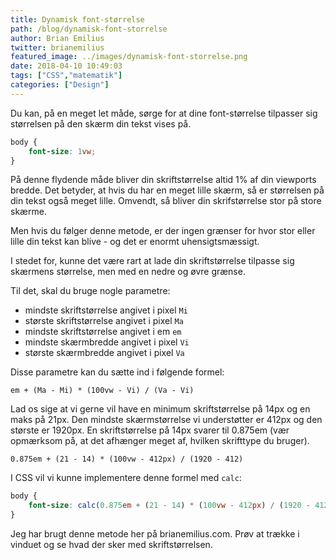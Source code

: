 ```yaml
---
title: Dynamisk font-størrelse
path: /blog/dynamisk-font-storrelse
author: Brian Emilius
twitter: brianemilius
featured_image: ../images/dynamisk-font-storrelse.png
date: 2018-04-10 10:49:03
tags: ["CSS","matematik"]
categories: ["Design"]
---
```

Du kan, på en meget let måde, sørge for at dine font-størrelse tilpasser sig størrelsen på den skærm din tekst vises på.

```CSS
body {
	font-size: 1vw;
}
```

<!-- more -->

På denne flydende måde bliver din skriftstørrelse altid 1% af din viewports bredde. Det betyder, at hvis du har en meget lille skærm, så er størrelsen på din tekst også meget lille. Omvendt, så bliver din skrifstørrelse stor på store skærme.

Men hvis du følger denne metode, er der ingen grænser for hvor stor eller lille din tekst kan blive - og det er enormt uhensigtsmæssigt.

I stedet for, kunne det være rart at lade din skriftstørrelse tilpasse sig skærmens størrelse, men med en nedre og øvre grænse.

Til det, skal du bruge nogle parametre:

* mindste skriftstørrelse angivet i pixel `Mi`
* største skriftstørrelse angivet i pixel `Ma`
* mindste skriftstørrelse angivet i em `em`
* mindste skærmbredde angivet i pixel `Vi`
* største skærmbredde angivet i pixel `Va`

Disse parametre kan du sætte ind i følgende formel:

`em + (Ma - Mi) * (100vw - Vi) / (Va - Vi)`

Lad os sige at vi gerne vil have en minimum skriftstørrelse på 14px og en maks på 21px. Den mindste skærmstørrelse vi understøtter er 412px og den største er 1920px. En skriftstørrelse på 14px svarer til 0.875em (vær opmærksom på, at det afhænger meget af, hvilken skrifttype du bruger).

`0.875em + (21 - 14) * (100vw - 412px) / (1920 - 412)`

I CSS vil vi kunne implementere denne formel med `calc`:

```CSS
body {
	font-size: calc(0.875em + (21 - 14) * (100vw - 412px) / (1920 - 412));
}
```

Jeg har brugt denne metode her på brianemilius.com. Prøv at trække i vinduet og se hvad der sker med skriftstørrelsen.